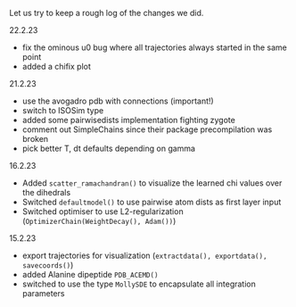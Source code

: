 Let us try to keep a rough log of the changes we did.

22.2.23
- fix the ominous u0 bug where all trajectories always started in the same point
- added a chifix plot

21.2.23
- use the avogadro pdb with connections (important!)
- switch to ISOSim type
- added some pairwisedists implementation fighting zygote
- comment out SimpleChains since their package precompilation was broken
- pick better T, dt defaults depending on gamma

16.2.23
- Added `scatter_ramachandran()` to visualize the learned chi values over the dihedrals
- Switched `defaultmodel()` to use pairwise atom dists as first layer input
- Switched optimiser to use L2-regularization (`OptimizerChain(WeightDecay(), Adam())`)

15.2.23
- export trajectories for visualization (`extractdata(), exportdata(), savecoords()`)
- added Alanine dipeptide `PDB_ACEMD()`
- switched to use the type `MollySDE` to encapsulate all integration parameters